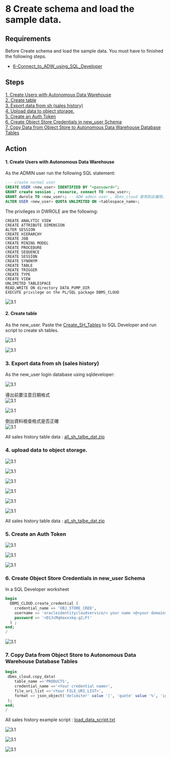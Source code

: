 8 Create schema and load the sample data.
====================


## Requirements  
Before Create schema and load the sample data. You must have to finished the following steps.
* [6-Connect_to_ADW_using_SQL_Developer](../6-Connect_to_ADW_using_SQL_Developer)

## Steps  
[1. Create Users with Autonomous Data Warehouse](#1-create-users-with-autonomous-data-warehouse)    
[2. Create table](#2-create-table)    
[3. Export data from sh (sales history)](#3-export-data-from-sh-sales-history)    
[4. Upload data to object storage.](#4-upload-data-to-object-storage)    
[5. Create an Auth Token](#5-create-an-auth-token)    
[6. Create Object Store Credentials in new_user Schema](#6-create-object-store-credentials-in-new_user-schema)    
[7. Copy Data from Object Store to Autonomous Data Warehouse Database Tables](#7-copy-data-from-object-store-to-autonomous-data-warehouse-database-tables)    

## Action 

#### 1. Create Users with Autonomous Data Warehouse

As the ADMIN user run the following SQL statement:

```SQL
--- create normal user
CREATE USER <new_user> IDENTIFIED BY "<passowrd>";
GRANT create session , resource, connect TO <new_user>;
GRANT dwrole TO <new_user>; -- ADW admin user , dbms_cloud 會用到此權限。
ALTER USER <new_user> QUOTA UNLIMITED ON <tablespace_name>;
```

The privileges in DWROLE are the following:
```
CREATE ANALYTIC VIEW
CREATE ATTRIBUTE DIMENSION
ALTER SESSION
CREATE HIERARCHY
CREATE JOB
CREATE MINING MODEL
CREATE PROCEDURE
CREATE SEQUENCE
CREATE SESSION
CREATE SYNONYM
CREATE TABLE
CREATE TRIGGER
CREATE TYPE
CREATE VIEW
UNLIMITED TABLESPACE
READ,WRITE ON directory DATA_PUMP_DIR
EXECUTE privilege on the PL/SQL package DBMS_CLOUD
```
![3.1](./figures/2019-04-15_113656.png)

#### 2. Create table
As the new_user. Paste the [Create_SH_Tables](./create_sh_tables.txt) to SQL Developer and run script to create sh tables.

![3.1](./figures/2019-04-15_114320.png)

![3.1](./figures/2019-04-15_114321.png)

### 3. Export data from sh (sales history)

As the new_user login database using sqldeveloper:

![3.1](./figures/2019-04-15_114322.png)

導出前要注意日期格式    
![3.1](./figures/2019-04-15_114324.png)

![3.1](./figures/2019-04-15_114326.png)

倒出資料檢查格式是否正確    
![3.1](./figures/2019-04-15_114328.png)

All sales history table data : [all_sh_talbe_dat.zip](./all_sh_talbe_dat.zip)

### 4. upload data to object storage.

![3.1](./figures/2019-04-18_151656.png)

![3.1](./figures/2019-04-18_151811.png)

![3.1](./figures/2019-04-18_151835.png)

![3.1](./figures/2019-04-18_151849.png)

![3.1](./figures/2019-04-18_152048.png)

![3.1](./figures/2019-04-18_152126.png)

All sales history table data : [all_sh_talbe_dat.zip](./all_sh_talbe_dat.zip)

### 5. Create an Auth Token
![3.1](./figures/2019-04-18_152908.png)

![3.1](./figures/2019-04-18_153430.png)

![3.1](./figures/2019-04-18_153442.png)

### 6. Create Object Store Credentials in new_user Schema
In a SQL Developer worksheet
```SQL
begin
  DBMS_CLOUD.create_credential (
    credential_name => 'OBJ_STORE_CRED',
    username => 'oracleidentitycloudservice/< your name >@<your domain>.com',
    password => '<D1JcMqHaxxxkq-g2;Ft'
  ) ;
end;
/
```

![3.1](./figures/2019-04-18_170216.png)

### 7. Copy Data from Object Store to Autonomous Data Warehouse Database Tables
```sql
begin
 dbms_cloud.copy_data(
    table_name =>'PRODUCTS',
    credential_name =>'<Your credential name>',
    file_uri_list =>'<Your FILE_URI_LIST>',
    format => json_object('delimiter' value '|', 'quote' value '%', 'ignoremissingcolumns' value 'true', 'dateformat' value 'YYYY-MM-DD-HH24-MI-SS', 'blankasnull' value 'true')
 );
end;
/
```
All sales history example script : [load_data_script.txt](./load_data_script.txt)

![3.1](./figures/2019-04-18_170450.png)

![3.1](./figures/2019-04-18_170507.png)

![3.1](./figures/2019-04-18_170837.png)
